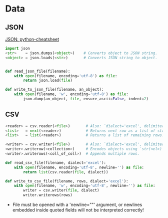 # Data

## JSON

[JSON: python-cheatsheet](https://github.com/androchentw/python-cheatsheet/blob/master/README.md#json)

```py
import json
<str>    = json.dumps(<object>)    # Converts object to JSON string.
<object> = json.loads(<str>)       # Converts JSON string to object.


def read_json_file(filename):
    with open(filename, encoding='utf-8') as file:
        return json.load(file)

def write_to_json_file(filename, an_object):
    with open(filename, 'w', encoding='utf-8') as file:
        json.dump(an_object, file, ensure_ascii=False, indent=2)
```


## CSV

```py
<reader> = csv.reader(<file>)       # Also: `dialect='excel', delimiter=','`.
<list>   = next(<reader>)           # Returns next row as a list of strings.
<list>   = list(<reader>)           # Returns a list of remaining rows.

<writer> = csv.writer(<file>)       # Also: `dialect='excel', delimiter=','`.
<writer>.writerow(<collection>)     # Encodes objects using `str(<el>)`.
<writer>.writerows(<coll_of_coll>)  # Appends multiple rows.

def read_csv_file(filename, dialect='excel'):
    with open(filename, encoding='utf-8', newline='') as file:
        return list(csv.reader(file, dialect))

def write_to_csv_file(filename, rows, dialect='excel'):
    with open(filename, 'w', encoding='utf-8', newline='') as file:
        writer = csv.writer(file, dialect)
        writer.writerows(rows)
```

* File must be opened with a 'newline=""' argument, or newlines embedded inside quoted fields will not be interpreted correctly!
